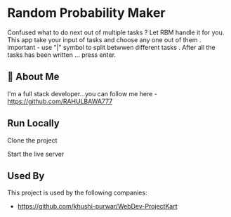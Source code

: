 
# Random Probability Maker 
Confused what to do next out of multiple tasks ?
Let RBM handle it for you.
This app take your input of tasks and choose any one out of them .
important - use "|" symbol to split betwwen different tasks .
After all the tasks has been written ... press enter.
## 🚀 About Me
I'm a full stack developer...you can follow me here -https://github.com/RAHULBAWA777


## Run Locally

Clone the project


Start the live server


## Used By

This project is used by the following companies:

- https://github.com/khushi-purwar/WebDev-ProjectKart

